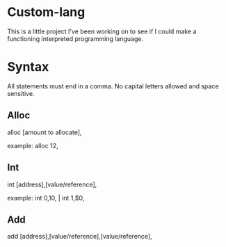 # Custom-lang
This is a little project I've been working on to see if I could make a functioning interpreted programming language.

# Syntax
All statements must end in a comma. No capital letters allowed and space sensitive.

## Alloc
alloc [amount to allocate],

example: alloc 12,

## Int
int [address],[value/reference],

example: int 0,10,  |  int 1,$0,

## Add
add [address],[value/reference],[value/reference],

##